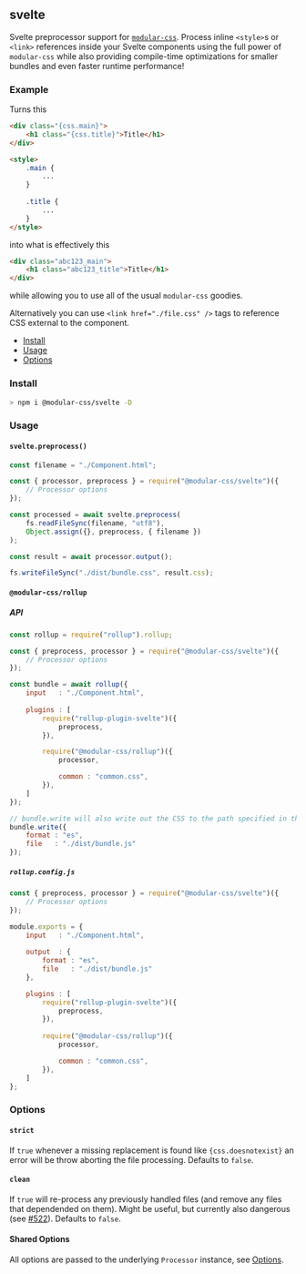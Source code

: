 ## svelte

Svelte preprocessor support for [`modular-css`](https://github.com/tivac/modular-css). Process inline `<style>`s or `<link>` references inside your Svelte components using the full power of `modular-css` while also providing compile-time optimizations for smaller bundles and even faster runtime performance!

### Example

Turns this

```html
<div class="{css.main}">
    <h1 class="{css.title}">Title</h1>
</div>

<style>
    .main {
        ...
    }
    
    .title {
        ...
    }
</style>
```

into what is effectively this

```html
<div class="abc123_main">
    <h1 class="abc123_title">Title</h1>
</div>
```

while allowing you to use all of the usual `modular-css` goodies.

Alternatively you can use `<link href="./file.css" />` tags to reference CSS external to the component.

- [Install](#install)
- [Usage](#usage)
- [Options](#options)

### Install

```bash
> npm i @modular-css/svelte -D
```

### Usage

#### `svelte.preprocess()`

```js
const filename = "./Component.html";

const { processor, preprocess } = require("@modular-css/svelte")({
    // Processor options
});

const processed = await svelte.preprocess(
    fs.readFileSync(filename, "utf8"),
    Object.assign({}, preprocess, { filename })
);

const result = await processor.output();

fs.writeFileSync("./dist/bundle.css", result.css);
```

#### `@modular-css/rollup`

##### API

```js
const rollup = require("rollup").rollup;

const { preprocess, processor } = require("@modular-css/svelte")({
    // Processor options
});

const bundle = await rollup({
    input   : "./Component.html",
    
    plugins : [
        require("rollup-plugin-svelte")({
            preprocess,
        }),

        require("@modular-css/rollup")({
            processor,

            common : "common.css",
        }),
    ]
});

// bundle.write will also write out the CSS to the path specified in the `css` arg
bundle.write({
    format : "es",
    file   : "./dist/bundle.js"
});
```

##### `rollup.config.js`

```js
const { preprocess, processor } = require("@modular-css/svelte")({
    // Processor options
});

module.exports = {
    input   : "./Component.html",
    
    output  : {
        format : "es",
        file   : "./dist/bundle.js"
    },

    plugins : [
        require("rollup-plugin-svelte")({
            preprocess,
        }),
        
        require("@modular-css/rollup")({
            processor,

            common : "common.css",
        }),
    ]
};
```

### Options

#### `strict`

If `true` whenever a missing replacement is found like `{css.doesnotexist}` an error will be throw aborting the file processing. Defaults to `false`.

#### `clean`

If `true` will re-process any previously handled files (and remove any files that dependended on them). Might be useful, but currently also dangerous (see [#522](https://github.com/tivac/modular-css/issues/522)). Defaults to `false`.

#### Shared Options

All options are passed to the underlying `Processor` instance, see [Options](../processor/README.md#options).
